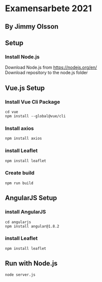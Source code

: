 # Examensarbete 2021
## By Jimmy Olsson

## Setup
### Install Node.js
Download Node.js from https://nodejs.org/en/ <br />
Download repository to the node.js folder

## Vue.js Setup
### Install Vue Cli Package
```
cd vue
npm install --global@vue/cli
```

### Install axios
```
npm install axios
```

### install Leaflet
```
npm install leaflet
```

### Create build
```
npm run build
```

## AngularJS Setup
### install AngularJS
```
cd angularjs
npm install angular@1.8.2
```

### install Leaflet
```
npm install leaflet
```

## Run with Node.js
```
node server.js
```